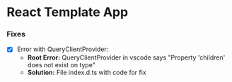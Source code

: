 # React Template App

### Fixes

- [X] Error with QueryClientProvider:
  - **Root Error:** QueryClientProvider in vscode says "Property 'children' does not exist on type"
  - **Solution:** File index.d.ts with code for fix
